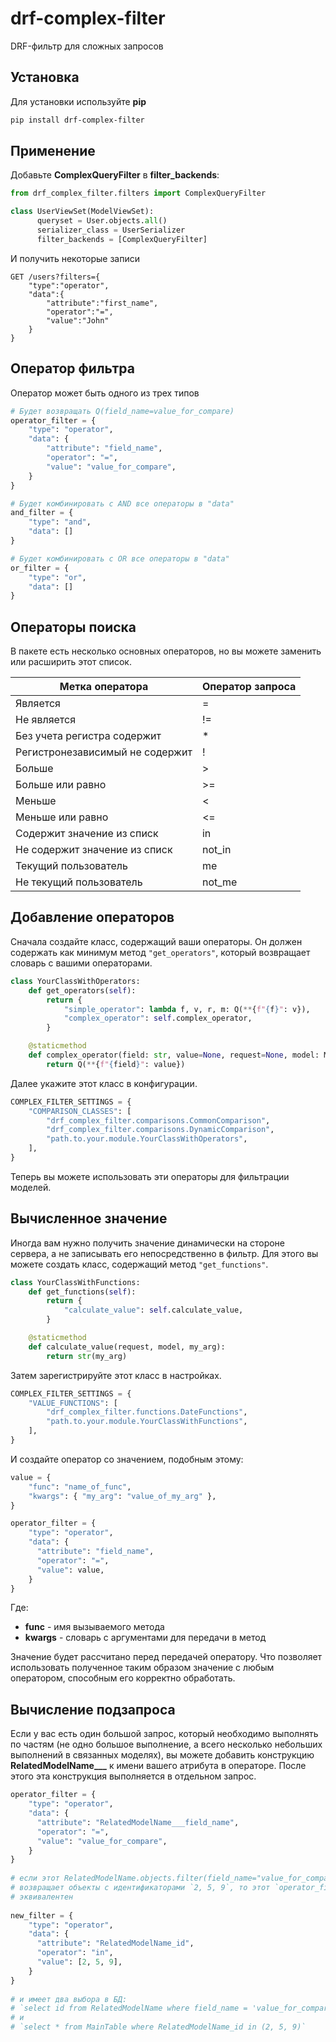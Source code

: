 # drf-complex-filter

DRF-фильтр для сложных запросов

## Установка

Для установки используйте **pip**

```bash
pip install drf-complex-filter
```

## Применение

Добавьте **ComplexQueryFilter** в **filter\_backends**:

```python
from drf_complex_filter.filters import ComplexQueryFilter

class UserViewSet(ModelViewSet):
      queryset = User.objects.all()
      serializer_class = UserSerializer
      filter_backends = [ComplexQueryFilter]
```

И получить некоторые записи

```http
GET /users?filters={
    "type":"operator",
    "data":{
        "attribute":"first_name",
        "operator":"=",
        "value":"John"
    }
}
```

## Оператор фильтра

Оператор может быть одного из трех типов

```python
# Будет возвращать Q(field_name=value_for_compare)
operator_filter = {
    "type": "operator",
    "data": {
        "attribute": "field_name",
        "operator": "=",
        "value": "value_for_compare",
    }
}

# Будет комбинировать с AND все операторы в "data"
and_filter = {
    "type": "and",
    "data": []
}

# Будет комбинировать с OR все операторы в "data"
or_filter = {
    "type": "or",
    "data": []
}
```

## Операторы поиска

В пакете есть несколько основных операторов, но вы можете заменить или расширить этот список.

| Метка оператора                 | Оператор запроса |
| ------------------------------- | ---------------- |
| Является                        | =                |
| Не является                     | !=               |
| Без учета регистра содержит     | \*               |
| Регистронезависимый не содержит | !                |
| Больше                          | >                |
| Больше или равно                | >=               |
| Меньше                          | <                |
| Меньше или равно                | <=               |
| Содержит значение из списк      | in               |
| Не содержит значение из списк   | not\_in          |
| Текущий пользователь            | me               |
| Не текущий пользователь         | not\_me          |

## Добавление операторов

Сначала создайте класс, содержащий ваши операторы. Он должен содержать как минимум метод `"get_operators"`, который возвращает словарь с вашими операторами.

```python
class YourClassWithOperators:
    def get_operators(self):
        return {
            "simple_operator": lambda f, v, r, m: Q(**{f"{f}": v}),
            "complex_operator": self.complex_operator,
        }

    @staticmethod
    def complex_operator(field: str, value=None, request=None, model: Model = None)
        return Q(**{f"{field}": value})
```

Далее укажите этот класс в конфигурации.

```python
COMPLEX_FILTER_SETTINGS = {
    "COMPARISON_CLASSES": [
        "drf_complex_filter.comparisons.CommonComparison",
        "drf_complex_filter.comparisons.DynamicComparison",
        "path.to.your.module.YourClassWithOperators",
    ],
}
```

Теперь вы можете использовать эти операторы для фильтрации моделей.

## Вычисленное значение

Иногда вам нужно получить значение динамически на стороне сервера, а не записывать его непосредственно в фильтр. Для этого вы можете создать класс, содержащий метод `"get_functions"`.

```python
class YourClassWithFunctions:
    def get_functions(self):
        return {
            "calculate_value": self.calculate_value,
        }

    @staticmethod
    def calculate_value(request, model, my_arg):
        return str(my_arg)
```

Затем зарегистрируйте этот класс в настройках.

```python
COMPLEX_FILTER_SETTINGS = {
    "VALUE_FUNCTIONS": [
        "drf_complex_filter.functions.DateFunctions",
        "path.to.your.module.YourClassWithFunctions",
    ],
}
```

И создайте оператор со значением, подобным этому:

```python
value = {
    "func": "name_of_func",
    "kwargs": { "my_arg": "value_of_my_arg" },
}

operator_filter = {
    "type": "operator",
    "data": {
      "attribute": "field_name",
      "operator": "=",
      "value": value,
    }
}
```

Где:

* **func** - имя вызываемого метода
* **kwargs** - словарь с аргументами для передачи в метод

Значение будет рассчитано перед передачей оператору. Что позволяет использовать полученное таким образом значение с любым оператором, способным его корректно обработать.

## Вычисление подзапроса

Если у вас есть один большой запрос, который необходимо выполнять по частям (не одно большое выполнение, а всего несколько небольших выполнений в связанных моделях), вы можете добавить конструкцию **RelatedModelName\_\_\_** к имени вашего атрибута в операторе. После этого эта конструкция выполняется в отдельном запрос.

```python
operator_filter = {
    "type": "operator",
    "data": {
      "attribute": "RelatedModelName___field_name",
      "operator": "=",
      "value": "value_for_compare",
    }
}
  
# если этот RelatedModelName.objects.filter(field_name="value_for_compare")
# возвращает объекты с идентификаторами `2, 5, 9`, то этот `operator_filter`
# эквивалентен
  
new_filter = {
    "type": "operator",
    "data": {
      "attribute": "RelatedModelName_id",
      "operator": "in",
      "value": [2, 5, 9],
    }
}
  
# и имеет два выбора в БД:
# `select id from RelatedModelName where field_name = 'value_for_compare'`
# и
# `select * from MainTable where RelatedModelName_id in (2, 5, 9)`

```
